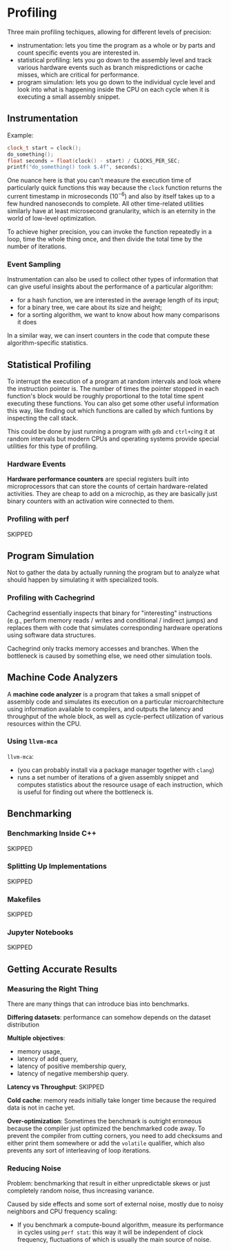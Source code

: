 # Profiling

Three main profiling techiques, allowing for different levels of precision:
- instrumentation: lets you time the program as a whole or by parts and count specific events you are interested in.
- statistical profiling: lets you go down to the assembly level and track various hardware events such as branch mispredictions or cache misses, which are critical for performance.
- program simulation: lets you go down to the individual cycle level and look into what is happening inside the CPU on each cycle when it is executing a small assembly snippet.

## Instrumentation

Example:
```cpp
clock_t start = clock();
do_something();
float seconds = float(clock() - start) / CLOCKS_PER_SEC;
printf("do_something() took $.4f", seconds);
```

One nuance here is that you can't measure the execution time of particularly quick functions this way because the `clock` function returns the current timestamp in microseconds ($10^{-6}$) and also by itself takes up to a few hundred nanoseconds to complete. All other time-related utilities similarly have at least microsecond granularity, which is an eternity in the world of low-level optimization.

To achieve higher precision, you can invoke the function repeatedly in a loop, time the whole thing once, and then divide the total time by the number of iterations.

### Event Sampling

Instrumentation can also be used to collect other types of information that can give useful insights about the performance of a particular algorithm:
- for a hash function, we are interested in the average length of its input;
- for a binary tree, we care about its size and height;
- for a sorting algorithm, we want to know about how many comparisons it does

In a similar way, we can insert counters in the code that compute these algorithm-specific statistics.

## Statistical Profiling

To interrupt the execution of a program at random intervals and look where the instruction pointer is. The number of times the pointer stopped in each function's block would be roughly proportional to the total time spent executing these functions. You can also get some other useful information this way, like finding out which functions are called by which funtions by inspecting the call stack.

This could be done by just running a program with `gdb` and `ctrl+c`ing it at random intervals but modern CPUs and operating systems provide special utilities for this type of profiling.

### Hardware Events

**Hardware performance counters** are special registers built into microprocessors that can store the counts of certain hardware-related activities. They are cheap to add on a microchip, as they are basically just binary counters with an activation wire connected to them.

### Profiling with perf

SKIPPED

## Program Simulation

Not to gather the data by actually running the program but to analyze what should happen by simulating it with specialized tools.

### Profiling with Cachegrind

Cachegrind essentially inspects that binary for "interesting" instructions (e.g., perform memory reads / writes and conditional / indirect jumps) and replaces them with code that simulates corresponding hardware operations using software data structures.

Cachegrind only tracks memory accesses and branches. When the bottleneck is caused by something else, we need other simulation tools.

## Machine Code Analyzers

A **machine code analyzer** is a program that takes a small snippet of assembly code and simulates its execution on a particular microarchitecture using information available to compilers, and outputs the latency and throughput of the whole block, as well as cycle-perfect utilization of various resources within the CPU.

### Using `llvm-mca`

`llvm-mca`:
- (you can probably install via a package manager together with `clang`)
- runs a set number of iterations of a given assembly snippet and computes statistics about the resource usage of each instruction, which is useful for finding out where the bottleneck is.

## Benchmarking

### Benchmarking Inside C++

SKIPPED

### Splitting Up Implementations

SKIPPED

### Makefiles

SKIPPED

### Jupyter Notebooks

SKIPPED

## Getting Accurate Results

### Measuring the Right Thing

There are many things that can introduce bias into benchmarks.

**Differing datasets**: performance can somehow depends on the dataset distribution

**Multiple objectives**:
- memory usage,
- latency of add query,
- latency of positive membership query,
- latency of negative membership query.

**Latency vs Throughput**: SKIPPED

**Cold cache**: memory reads initially take longer time because the required data is not in cache yet.

**Over-optimization**: Sometimes the benchmark is outright erroneous because the compiler just optimized the benchmarked code away. To prevent the compiler from cutting corners, you need to add checksums and either print them somewhere or add the `volatile` qualifier, which also prevents any sort of interleaving of loop iterations.

### Reducing Noise

Problem: benchmarking that result in either unpredictable skews or just completely random noise, thus increasing variance.

Caused by side effects and some sort of external noise, mostly due to noisy neighbors and CPU frequency scaling:
- If you benchmark a compute-bound algorithm, measure its performance in cycles using `perf stat`: this way it will be independent of clock frequency, fluctuations of which is usually the main source of noise.
